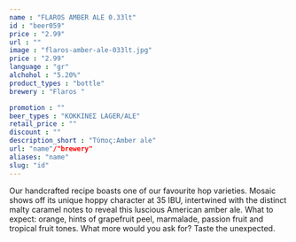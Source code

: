 ```yaml
---
name : "FLAROS AMBER ALE 0.33lt"
id : "beer059"
price : "2.99"
url : ""
image : "flaros-amber-ale-033lt.jpg"
price : "2.99"
language : "gr"
alchohol : "5.20%"
product_types : "bottle"
brewery : "Flaros "

promotion : ""
beer_types : "ΚΟΚΚΙΝΕΣ LAGER/ALE"
retail_price : ""
discount : ""
description_short : "Τύπος:Amber ale"
url: "name"/"brewery"
aliases: "name"
slug: "id"
---
```


Our handcrafted recipe boasts one of our favourite hop varieties. Mosaic shows off its unique hoppy character at 35 IBU, intertwined with the distinct malty caramel notes to reveal this luscious American amber ale. What to expect: orange, hints of grapefruit peel, marmalade, passion fruit and tropical fruit tones. What more would you ask for? Taste the unexpected.